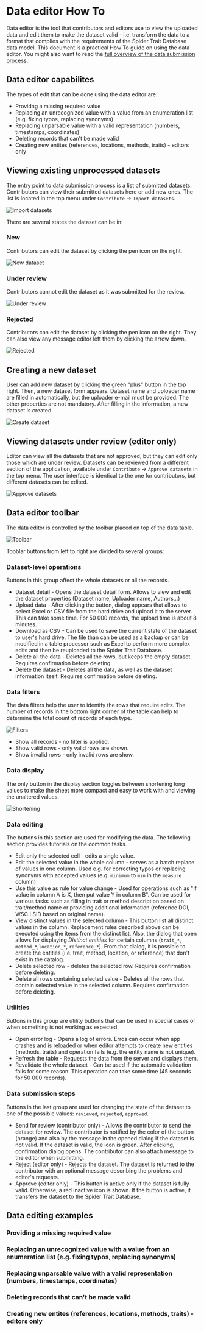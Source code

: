 # Data editor How To

Data editor is the tool that contributors and editors use to view the uploaded data and edit them to make the dataset valid - i.e. transform the data to a format that complies with the requirements of the Spider Trait Database data model. This document is a practical How To guide on using the data editor. You might also want to read the [full overview of the data submission process](data-submission.md).

## Data editor capabilites

The types of edit that can be done using the data editor are:

+ Providng a missing required value
+ Replacing an unrecognized value with a value from an enumeration list (e.g. fixing typos, replacing synonyms)
+ Replacing unparsable value with a valid representation (numbers, timestamps, coordinates)
+ Deleting records that can't be made valid
+ Creating new entites (references, locations, methods, traits) - editors only

## Viewing existing unprocessed datasets

The entry point to data submission process is a list of submitted datasets. Contributors can view their submitted datasets here or add new ones. The list is located in the top menu under `Contribute` -> `Import datasets`.

![Import datasets](img/import-datasets.gif)

There are several states the dataset can be in:

### New

Contributors can edit the dataset by clicking the pen icon on the right.

![New dataset](img/new-dataset.gif)

### Under review

Contributors cannot edit the dataset as it was submitted for the review.

![Under review](img/reviewed-dataset.png)

### Rejected

Contributors can edit the dataset by clicking the pen icon on the right. They can also view any message editor left them by clicking the arrow down.

![Rejected](img/rejected-dataset.gif)

## Creating a new dataset

User can add new dataset by clicking the green "plus" button in the top right. Then, a new dataset form appears. Dataset name and uploader name are filled in automatically, but the uploader e-mail must be provided. The other properties are not mandatory. After filling in the information, a new dataset is created.

![Create dataset](img/create-dataset.gif)

## Viewing datasets under review (editor only)

Editor can view all the datasets that are not approved, but they can edit only those which are under review. Datasets can be reviewed from a different section of the application, available under `Contribute` -> `Approve datasets` in the top menu. The user interface is identical to the one for contributors, but different datasets can be edited.

![Approve datasets](img/approve-datasets.gif)

## Data editor toolbar

The data editor is controlled by the toolbar placed on top of the data table.

![Toolbar](img/toolbar.gif)

Tooblar buttons from left to right are divided to several groups:

### Dataset-level operations

Buttons in this group affect the whole datasets or all the records.

+ Dataset detail - Opens the dataset detail form. Allows to view and edit the dataset properties (Dataset name, Uploader name, Authors,..)
+ Upload data - After clicking the button, dialog appears that allows to select Excel or CSV file from the hard drive and upload it to the server. This can take some time. For 50 000 records, the upload time is about 8 minutes.
+ Download as CSV - Can be used to save the current state of the dataset to user's hard drive. The file than can be used as a backup or can be modified in a table processor such as Excel to perform more complex edits and then be reuploaded to the Spider Trait Database.
+ Delete all the data - Deletes all the rows, but keeps the empty dataset. Requires confirmation before deleting.
+ Delete the dataset - Deletes all the data, as well as the dataset information itself. Requires confirmation before deleting.

### Data filters

The data filters help the user to identify the rows that require edits. The number of records in the bottom right corner of the table can help to determine the total count of records of each type.

![Filters](img/valid-filter.gif)

+ Show all records - no filter is applied.
+ Show valid rows - only valid rows are shown.
+ Show invalid rows - only invalid rows are show.

### Data display

The only button in the display section toggles between shortening long values to make the sheet more compact and easy to work with and viewing the unaltered values.

![Shortening](img/shortening.gif)

### Data editing

The buttons in this section are used for modifying the data. The following section provides tutorials on the common tasks.

+ Edit only the selected cell - edits a single value.
+ Edit the selected value in the whole column - serves as a batch replace of values in one column. Used e.g. for correcting typos or replacing synonyms with accepted values (e.g. `minimum` to `min` in the `measure` column)
+ Use this value as rule for value change - Used for operations such as "If value in column A is X, then put value Y in column B". Can be used for various tasks such as filling in trait or method description based on trait/method name or providing additional information (reference DOI, WSC LSID based on original name).
+ View distinct values in the selected column - This button list all distinct values in the column. Replacement rules described above can be executed using the items from the distinct list. Also, the dialog that open allows for displaying *Distinct entities* for certain columns (`trait_*`, `method_*`,`location_*`, `reference_*`). From that dialog, it is possible to create the entities (i.e. trait, method, location, or reference) that don't exist in the catalog.
+ Delete selected row - deletes the selected row. Requires confirmation before deleting.
+ Delete all rows containing selected value - Deletes all the rows that contain selected value in the selected column. Requires confirmation before deleting.

### Utilities

Buttons in this group are utility buttons that can be used in special cases or when something is not working as expected.

+ Open error log - Opens a log of errors. Erros can occur when app crashes and is reloaded or when editor attempts to create new entities (methods, traits) and operation fails (e.g. the entity name is not unique).
+ Refresh the table - Requests the data from the server and displays them.
+ Revalidate the whole dataset - Can be used if the automatic validation fails for some reason. This operation can take some time (45 seconds for 50 000 records).

### Data submission steps

Buttons in the last group are used for changing the state of the dataset to one of the possible values: `reviewed`, `rejected`, `approved`.

+ Send for review (contributor only) - Allows the contributor to send the dataset for review. The contributor is notified by the color of the button (orange) and also by the message in the opened dialog if the dataset is not valid. If the dataset is valid, the icon is green. After clicking, confirmation dialog opens. The contributor can also attach message to the editor when submitting.
+ Reject (editor only) - Rejects the dataset. The dataset is returned to the contributor with an optional message describing the problems and editor's requests.
+ Approve (editor only) - This button is active only if the dataset is fully valid. Otherwise, a red inactive icon is shown. If the button is active, it transfers the dataset to the Spider Trait Database.

## Data editing examples

### Providing a missing required value

### Replacing an unrecognized value with a value from an enumeration list (e.g. fixing typos, replacing synonyms)

### Replacing unparsable value with a valid representation (numbers, timestamps, coordinates)

### Deleting records that can't be made valid

### Creating new entites (references, locations, methods, traits) - editors only
